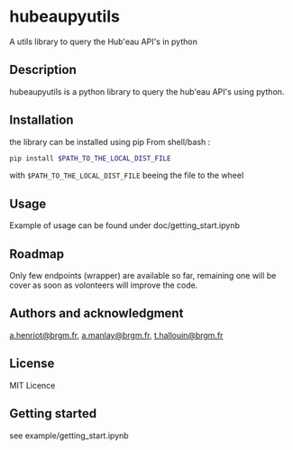 # hubeaupyutils
A utils library to query the Hub'eau API's in python

## Description
hubeaupyutils is a python library to query the hub'eau API's using python.

## Installation
the library can be installed using pip
From shell/bash :
```bash
pip install $PATH_TO_THE_LOCAL_DIST_FILE
```

with `$PATH_TO_THE_LOCAL_DIST_FILE` beeing the file to the wheel

## Usage
Example of usage can be found under doc/getting_start.ipynb


## Roadmap
Only few endpoints (wrapper) are available so far, remaining one will be cover as soon as volonteers will improve the code.

## Authors and acknowledgment
a.henriot@brgm.fr, a.manlay@brgm.fr, t.hallouin@brgm.fr

## License
MIT Licence

## Getting started
see example/getting_start.ipynb
